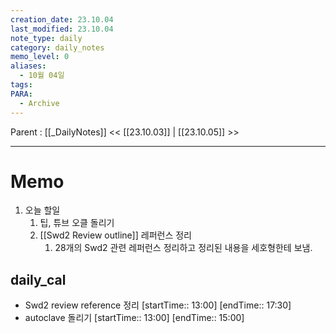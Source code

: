 ```yaml
---
creation_date: 23.10.04
last_modified: 23.10.04
note_type: daily
category: daily_notes
memo_level: 0
aliases:
  - 10월 04일
tags: 
PARA:
  - Archive
---
```

Parent : [[_DailyNotes]]
<< [[23.10.03]] | [[23.10.05]] >>

---
# Memo
1.  오늘 할일
	1.  팁, 튜브 오클 돌리기 
	2. [[Swd2 Review outline]] 레퍼런스 정리
		1. 28개의 Swd2 관련 레퍼런스 정리하고 정리된 내용을 세호형한테 보냄.
## daily_cal
-  Swd2 review reference 정리 [startTime:: 13:00]  [endTime:: 17:30]
-  autoclave 돌리기 [startTime:: 13:00]  [endTime:: 15:00]
